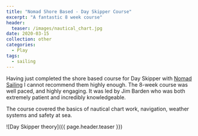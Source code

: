 ```yaml
---
title: "Nomad Shore Based - Day Skipper Course"
excerpt: "A fantastic 8 week course"
header:
  teaser: /images/nautical_chart.jpg
date: 2020-03-15
collection: other
categories:
  - Play
tags:
  - sailing
---
```



Having just completed the shore based course for Day Skipper with [Nomad Sailing](https://www.nomadsailing.co.uk/) I cannot recommend them highly enough.
The 8-week course was well paced, and highly engaging. It was led by Jim Barden who was both extremely patient and incredibly knowledgeable.

The course covered the basics of nautical chart work, navigation, weather systems and safety at sea.

![Day Skipper theory]({{ page.header.teaser }})
